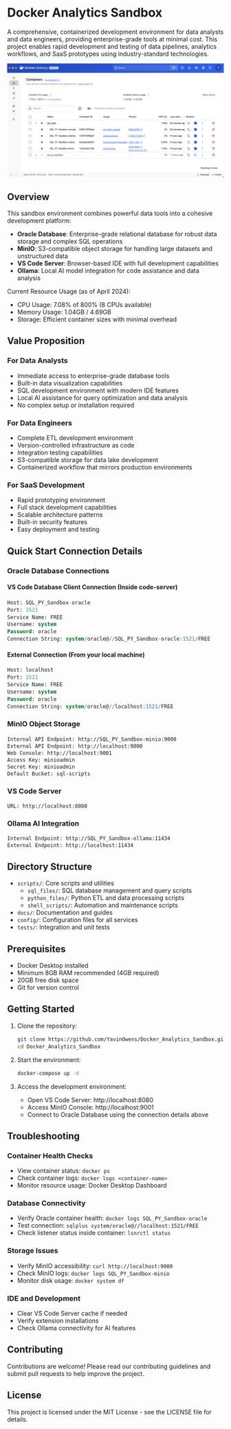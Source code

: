 # Docker Analytics Sandbox

A comprehensive, containerized development environment for data analysts and data engineers, providing enterprise-grade tools at minimal cost. This project enables rapid development and testing of data pipelines, analytics workflows, and SaaS prototypes using industry-standard technologies.

![Docker Environment Screenshot](./docs/images/docker_desktop.png)

## Overview

This sandbox environment combines powerful data tools into a cohesive development platform:

- **Oracle Database**: Enterprise-grade relational database for robust data storage and complex SQL operations
- **MinIO**: S3-compatible object storage for handling large datasets and unstructured data
- **VS Code Server**: Browser-based IDE with full development capabilities
- **Ollama**: Local AI model integration for code assistance and data analysis

Current Resource Usage (as of April 2024):
- CPU Usage: 7.08% of 800% (8 CPUs available)
- Memory Usage: 1.04GB / 4.69GB
- Storage: Efficient container sizes with minimal overhead

## Value Proposition

### For Data Analysts
- Immediate access to enterprise-grade database tools
- Built-in data visualization capabilities
- SQL development environment with modern IDE features
- Local AI assistance for query optimization and data analysis
- No complex setup or installation required

### For Data Engineers
- Complete ETL development environment
- Version-controlled infrastructure as code
- Integration testing capabilities
- S3-compatible storage for data lake development
- Containerized workflow that mirrors production environments

### For SaaS Development
- Rapid prototyping environment
- Full stack development capabilities
- Scalable architecture patterns
- Built-in security features
- Easy deployment and testing

## Quick Start Connection Details

### Oracle Database Connections

#### VS Code Database Client Connection (Inside code-server)
```sql
Host: SQL_PY_Sandbox-oracle
Port: 1521
Service Name: FREE
Username: system
Password: oracle
Connection String: system/oracle@//SQL_PY_Sandbox-oracle:1521/FREE
```

#### External Connection (From your local machine)
```sql
Host: localhost
Port: 1521
Service Name: FREE
Username: system
Password: oracle
Connection String: system/oracle@//localhost:1521/FREE
```

### MinIO Object Storage
```
Internal API Endpoint: http://SQL_PY_Sandbox-minio:9000
External API Endpoint: http://localhost:9000
Web Console: http://localhost:9001
Access Key: minioadmin
Secret Key: minioadmin
Default Bucket: sql-scripts
```

### VS Code Server
```
URL: http://localhost:8080
```

### Ollama AI Integration
```
Internal Endpoint: http://SQL_PY_Sandbox-ollama:11434
External Endpoint: http://localhost:11434
```

## Directory Structure

- `scripts/`: Core scripts and utilities
  - `sql_files/`: SQL database management and query scripts
  - `python_files/`: Python ETL and data processing scripts
  - `shell_scripts/`: Automation and maintenance scripts
- `docs/`: Documentation and guides
- `config/`: Configuration files for all services
- `tests/`: Integration and unit tests

## Prerequisites

- Docker Desktop installed
- Minimum 8GB RAM recommended (4GB required)
- 20GB free disk space
- Git for version control

## Getting Started

1. Clone the repository:
   ```bash
   git clone https://github.com/YavinOwens/Docker_Analytics_Sandbox.git
   cd Docker_Analytics_Sandbox
   ```

2. Start the environment:
   ```bash
   docker-compose up -d
   ```

3. Access the development environment:
   - Open VS Code Server: http://localhost:8080
   - Access MinIO Console: http://localhost:9001
   - Connect to Oracle Database using the connection details above

## Troubleshooting

### Container Health Checks
- View container status: `docker ps`
- Check container logs: `docker logs <container-name>`
- Monitor resource usage: Docker Desktop Dashboard

### Database Connectivity
- Verify Oracle container health: `docker logs SQL_PY_Sandbox-oracle`
- Test connection: `sqlplus system/oracle@//localhost:1521/FREE`
- Check listener status inside container: `lsnrctl status`

### Storage Issues
- Verify MinIO accessibility: `curl http://localhost:9000`
- Check MinIO logs: `docker logs SQL_PY_Sandbox-minio`
- Monitor disk usage: `docker system df`

### IDE and Development
- Clear VS Code Server cache if needed
- Verify extension installations
- Check Ollama connectivity for AI features

## Contributing

Contributions are welcome! Please read our contributing guidelines and submit pull requests to help improve the project.

## License

This project is licensed under the MIT License - see the LICENSE file for details.
